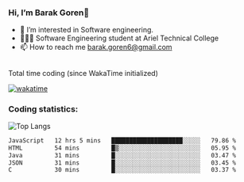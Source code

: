 ###  Hi, I’m Barak Goren👋
- 👀 I’m interested in Software engineering.
- 👨🏼‍🎓 Software Engineering student at Ariel Technical College
- 📫 How to reach me barak.goren6@gmail.com
##
Total time coding (since WakaTime initialized)

[![wakatime](https://wakatime.com/badge/user/5cc5ec80-a806-4ca2-a704-db29274e48cd.svg)](https://wakatime.com/@5cc5ec80-a806-4ca2-a704-db29274e48cd)

   
### Coding statistics:

![Top Langs](https://github-readme-stats.vercel.app/api/top-langs/?username=barakgoren&layout=compact&langs_count=30&exclude_repo=ML_learning&line_height=25)


<!--START_SECTION:waka-->

```txt
JavaScript   12 hrs 5 mins   ████████████████████░░░░░   79.86 %
HTML         54 mins         █▒░░░░░░░░░░░░░░░░░░░░░░░   05.95 %
Java         31 mins         █░░░░░░░░░░░░░░░░░░░░░░░░   03.47 %
JSON         31 mins         █░░░░░░░░░░░░░░░░░░░░░░░░   03.45 %
C            30 mins         █░░░░░░░░░░░░░░░░░░░░░░░░   03.37 %
```

<!--END_SECTION:waka-->

<!---
barakgoren/barakgoren is a ✨ special ✨ repository because its `README.md` (this file) appears on your GitHub profile.
You can click the Preview link to take a look at your changes.
--->
